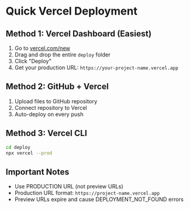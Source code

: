 # Quick Vercel Deployment

## Method 1: Vercel Dashboard (Easiest)
1. Go to [vercel.com/new](https://vercel.com/new)
2. Drag and drop the entire `deploy` folder
3. Click "Deploy"
4. Get your production URL: `https://your-project-name.vercel.app`

## Method 2: GitHub + Vercel
1. Upload files to GitHub repository
2. Connect repository to Vercel
3. Auto-deploy on every push

## Method 3: Vercel CLI
```bash
cd deploy
npx vercel --prod
```

## Important Notes
- Use PRODUCTION URL (not preview URLs)
- Production URL format: `https://project-name.vercel.app`
- Preview URLs expire and cause DEPLOYMENT_NOT_FOUND errors
